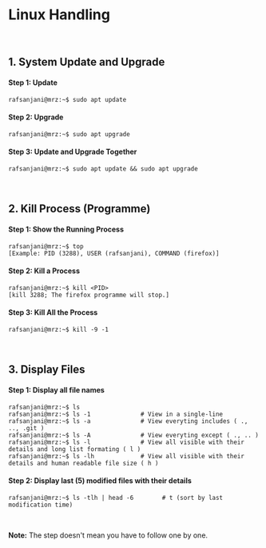 
# Linux Handling

&nbsp;

## 1. System Update and Upgrade
#### Step 1: Update
```console
rafsanjani@mrz:~$ sudo apt update 
```

#### Step 2: Upgrade
```console
rafsanjani@mrz:~$ sudo apt upgrade 
```

#### Step 3: Update and Upgrade Together
```console
rafsanjani@mrz:~$ sudo apt update && sudo apt upgrade 
```

&nbsp;

## 2. Kill Process (Programme)
#### Step 1: Show the Running Process
```console
rafsanjani@mrz:~$ top
[Example: PID (3288), USER (rafsanjani), COMMAND (firefox)]
```
#### Step 2: Kill a Process
```console
rafsanjani@mrz:~$ kill <PID> 
[kill 3288; The firefox programme will stop.]
```
#### Step 3: Kill All the Process
```console
rafsanjani@mrz:~$ kill -9 -1 
```
&nbsp;

## 3. Display Files
#### Step 1: Display all file names
```console
rafsanjani@mrz:~$ ls 
rafsanjani@mrz:~$ ls -1              # View in a single-line
rafsanjani@mrz:~$ ls -a              # View everyting includes ( ., .., .git )
rafsanjani@mrz:~$ ls -A              # View everyting except ( ., .. )
rafsanjani@mrz:~$ ls -l              # View all visible with their details and long list formating ( l ) 
rafsanjani@mrz:~$ ls -lh             # View all visible with their details and human readable file size ( h ) 
```
#### Step 2: Display last (5) modified files with their details
```console
rafsanjani@mrz:~$ ls -tlh | head -6        # t (sort by last modification time)
```

&nbsp;
&nbsp;

**Note:** The step doesn't mean you have to follow one by one.
